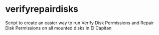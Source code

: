 # verifyrepairdisks

Script to create an easier way to run Verify Disk Permissions and Repair Disk Permissions on all mounted disks in El Capitan
